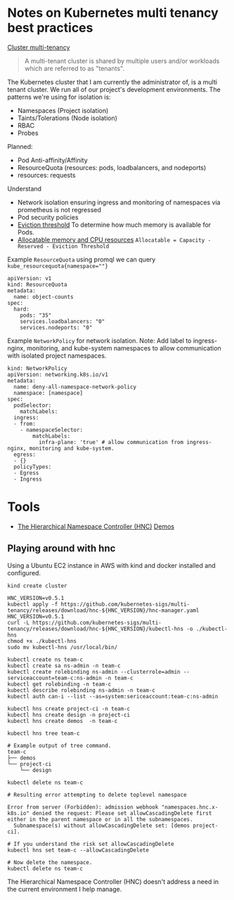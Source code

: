 # Notes on Kubernetes multi tenancy best practices

[Cluster multi-tenancy](https://cloud.google.com/kubernetes-engine/docs/concepts/multitenancy-overview)

> A multi-tenant cluster is shared by multiple users and/or workloads which are referred to as "tenants". 

The Kubernetes cluster that I am currently the administrator of, is a multi tenant cluster. We run all of our project's development environments. The patterns we're using for isolation is:

- Namespaces (Project isolation)
- Taints/Tolerations (Node isolation)
- RBAC
- Probes 

Planned:

- Pod Anti-affinity/Affinity
- ResourceQuota (resources: pods, loadbalancers, and nodeports)
- resources: requests

Understand

- Network isolation ensuring ingress and monitoring of namespaces via prometheus is not regressed
- Pod security policies
- [Eviction threshold](https://cloud.google.com/kubernetes-engine/docs/concepts/cluster-architecture#eviction_threshold) To determine how much memory is available for Pods.
- [Allocatable memory and CPU resources](https://cloud.google.com/kubernetes-engine/docs/concepts/cluster-architecture#memory_cpu) `Allocatable = Capacity - Reserved - Eviction Threshold`

Example `ResourceQuota` using promql we can query `kube_resourcequota{namespace=""}`

```
apiVersion: v1
kind: ResourceQuota
metadata:
  name: object-counts
spec:
  hard:
    pods: "35"
    services.loadbalancers: "0"
    services.nodeports: "0"
```

Example `NetworkPolicy` for network isolation.
Note: Add label to ingress-nginx, monitoring, and kube-system namespaces to allow communication with isolated project namespaces.

```
kind: NetworkPolicy
apiVersion: networking.k8s.io/v1
metadata:
  name: deny-all-namespace-network-policy
  namespace: [namespace]
spec:
  podSelector:
    matchLabels:
  ingress:
  - from:
    - namespaceSelector:
        matchLabels:
          infra-plane: 'true' # allow communication from ingress-nginx, monitoring and kube-system.
  egress:
  - {}  
  policyTypes:
  - Egress
  - Ingress
```

# Tools

- [The Hierarchical Namespace Controller (HNC)](https://github.com/kubernetes-sigs/multi-tenancy/tree/master/incubator/hnc) [Demos](https://docs.google.com/document/d/1tKQgtMSf0wfT3NOGQx9ExUQ-B8UkkdVZB6m4o3Zqn64/edit#)

## Playing around with hnc

Using a Ubuntu EC2 instance in AWS with kind and docker installed and configured.

```
kind create cluster

HNC_VERSION=v0.5.1
kubectl apply -f https://github.com/kubernetes-sigs/multi-tenancy/releases/download/hnc-${HNC_VERSION}/hnc-manager.yaml
HNC_VERSION=v0.5.1
curl -L https://github.com/kubernetes-sigs/multi-tenancy/releases/download/hnc-${HNC_VERSION}/kubectl-hns -o ./kubectl-hns
chmod +x ./kubectl-hns
sudo mv kubectl-hns /usr/local/bin/

kubectl create ns team-c
kubectl create sa ns-admin -n team-c
kubectl create rolebinding ns-admin --clusterrole=admin --serviceaccount=team-c:ns-admin -n team-c
kubectl get rolebinding -n team-c
kubectl describe rolebinding ns-admin -n team-c
kubectl auth can-i --list --as=system:sericeaccount:team-c:ns-admin

kubectl hns create project-ci -n team-c
kubectl hns create design -n project-ci
kubectl hns create demos  -n team-c

kubectl hns tree team-c

# Example output of tree command.
team-c
├── demos
└── project-ci
    └── design

kubectl delete ns team-c

# Resulting error attempting to delete toplevel namespace

Error from server (Forbidden): admission webhook "namespaces.hnc.x-k8s.io" denied the request: Please set allowCascadingDelete first either in the parent namespace or in all the subnamespaces.
  Subnamespace(s) without allowCascadingDelete set: [demos project-ci].

# If you understand the risk set allowCascadingDelete
kubectl hns set team-c --allowCascadingDelete

# Now delete the namespace.
kubectl delete ns team-c
```

The Hierarchical Namespace Controller (HNC) doesn't address a need in the current environment I help manage.
